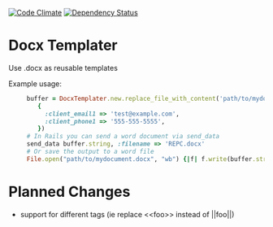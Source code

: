 [![Code Climate](https://codeclimate.com/github/BaseCampOps/docx_templater.png)](https://codeclimate.com/github/BaseCampOps/docx_templater)
[![Dependency Status](https://gemnasium.com/BaseCampOps/docx_templater.png)](https://gemnasium.com/BaseCampOps/docx_templater)

Docx Templater
==============

Use .docx as reusable templates
   
Example usage:
```ruby
     buffer = DocxTemplater.new.replace_file_with_content('path/to/mydocument.docx',
        {
          :client_email1 => 'test@example.com',
          :client_phone1 => '555-555-5555',
        })
     # In Rails you can send a word document via send_data
     send_data buffer.string, :filename => 'REPC.docx'
     # Or save the output to a word file
     File.open("path/to/mydocument.docx", "wb") {|f| f.write(buffer.string) }
```

Planned Changes
===============

* support for different tags (ie replace &lt;&lt;foo&gt;&gt; instead of ||foo||)
